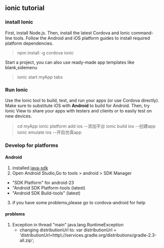 ## ionic tutorial

### install Ionic

First, install Node.js. Then, install the latest Cordova and Ionic command-line tools. 
Follow the Android and iOS platform guides to install required platform dependencies.

> npm install -g cordova ionic
  
Start a project, you can also use ready-made app templates like blank,sidemenu
 
> ionic start myApp tabs 
   
   
### Run Ionic
   
Use the Ionic tool to build, test, and run your apps (or use Cordova directly). 
Make sure to substitute iOS with **Android** to build for Android.
Then, try Ionic View to share your apps with testers and clients or to easily test on new devices. 
  
> cd myApp
> ionic platform add ios  --添加平台
> ionic build ios  --创建app
> ionic emulate ios  --开启仿真app

 
### Develop for platforms  

#### Android

   1. installed [java-sdk]
   2. Open Android Studio,Go to tools > android > SDK Manager
   * "SDK Platform" for android-23
   * "Android SDK Platform-tools (latest)
   * "Android SDK Build-tools" (latest)
   3. if you have some problems,please go to cordova-android for help

#### problems
   1. Exception in thread "main" java.lang.RuntimeException
      * changing distributionUrl to:
        var distributionUrl = 'distributionUrl=http\\://services.gradle.org/distributions/gradle-2.3-all.zip';






[java-sdk]:http://www.oracle.com/technetwork/java/javase/downloads/index.html
[cordova-android]:https://cordova.apache.org/docs/zh-cn/6.x/guide/platforms/android/index.html
                  